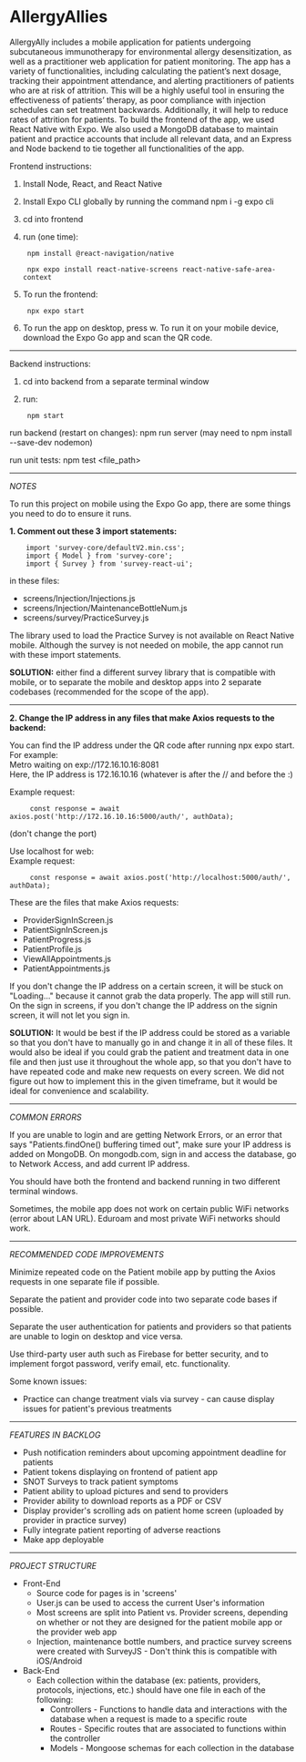 # AllergyAllies


AllergyAlly includes a mobile application for patients undergoing subcutaneous immunotherapy for environmental allergy desensitization, as well as a practitioner web application for patient monitoring. The app has a variety of functionalities, including calculating the patient’s next dosage, tracking their appointment attendance, and alerting practitioners of patients who are at risk of attrition. This will be a highly useful tool in ensuring the effectiveness of patients’ therapy, as poor compliance with injection schedules can set treatment backwards. Additionally, it will help to reduce rates of attrition for patients. To build the frontend of the app, we used React Native with Expo. We also used a MongoDB database to maintain patient and practice accounts that include all relevant data, and an Express and Node backend to tie together all functionalities of the app.


Frontend instructions:
1. Install Node, React, and React Native
2. Install Expo CLI globally by running the command npm i -g expo cli
3. cd into frontend
4. run (one time): 

        npm install @react-navigation/native

        npx expo install react-native-screens react-native-safe-area-context

5. To run the frontend:

        npx expo start

6. To run the app on desktop, press w. To run it on your mobile device, download the Expo Go app and scan the QR code.

---

Backend instructions:

1. cd into backend from a separate terminal window

2. run:

        npm start

run backend (restart on changes): npm run server (may need to npm install --save-dev nodemon)

run unit tests: npm test <file_path> 

---

*NOTES*

To run this project on mobile using the Expo Go app, there are some things you need to do to ensure it runs.

**1. Comment out these 3 import statements:**

        import 'survey-core/defaultV2.min.css';
        import { Model } from 'survey-core';
        import { Survey } from 'survey-react-ui';

in these files:

- screens/Injection/Injections.js
- screens/Injection/MaintenanceBottleNum.js
- screens/survey/PracticeSurvey.js

The library used to load the Practice Survey is not available on React Native mobile. Although the survey is not needed on mobile, the app cannot run with these import statements.

**SOLUTION:** either find a different survey library that is compatible with mobile, or to separate the mobile and desktop apps into 2 separate codebases (recommended for the scope of the app).

---

**2. Change the IP address in any files that make Axios requests to the backend:**

You can find the IP address under the QR code after running npx expo start. 
For example: <br>
Metro waiting on exp://172.16.10.16:8081 <br>
Here, the IP address is 172.16.10.16 (whatever is after the // and before the :) <br>

Example request:

         const response = await axios.post('http://172.16.10.16:5000/auth/', authData);

 (don't change the port)        


Use localhost for web: <br>
Example request:

         const response = await axios.post('http://localhost:5000/auth/', authData);    

These are the files that make Axios requests:     
- ProviderSignInScreen.js
- PatientSignInScreen.js
- PatientProgress.js
- PatientProfile.js
- ViewAllAppointments.js
- PatientAppointments.js  

If you don't change the IP address on a certain screen, it will be stuck on "Loading..." because it cannot grab the data properly. The app will still run. On the sign in screens, if you don't change the IP address on the signin screen, it will not let you sign in.

**SOLUTION:** It would be best if the IP address could be stored as a variable so that you don't have to manually go in and change it in all of these files. It would also be ideal if you could grab the patient and treatment data in one file and then just use it throughout the whole app, so that you don't have to have repeated code and make new requests on every screen. We did not figure out how to implement this in the given timeframe, but it would be ideal for convenience and scalability.

---

*COMMON ERRORS* <br>

If you are unable to login and are getting Network Errors, or an error that says "Patients.findOne() buffering timed out", make sure your IP address is added on MongoDB. On mongodb.com, sign in and access the database, go to Network Access, and add current IP address.

You should have both the frontend and backend running in two different terminal windows.

Sometimes, the mobile app does not work on certain public WiFi networks (error about LAN URL). Eduroam and most private WiFi networks should work.

---

*RECOMMENDED CODE IMPROVEMENTS* <br>

Minimize repeated code on the Patient mobile app by putting the Axios requests in one separate file if possible.

Separate the patient and provider code into two separate code bases if possible.

Separate the user authentication for patients and providers so that patients are unable to login on desktop and vice versa.

Use third-party user auth such as Firebase for better security, and to implement forgot password, verify email, etc. functionality.

Some known issues:
- Practice can change treatment vials via survey - can cause display issues for patient's previous treatments

---

*FEATURES IN BACKLOG* <br>

- Push notification reminders about upcoming appointment deadline for patients
- Patient tokens displaying on frontend of patient app
- SNOT Surveys to track patient symptoms
- Patient ability to upload pictures and send to providers
- Provider ability to download reports as a PDF or CSV
- Display provider's scrolling ads on patient home screen (uploaded by provider in practice survey)
- Fully integrate patient reporting of adverse reactions
- Make app deployable

---

*PROJECT STRUCTURE* <br>

- Front-End
  - Source code for pages is in 'screens'
  - User.js can be used to access the current User's information
  - Most screens are split into Patient vs. Provider screens, depending on whether or not they are designed for the patient mobile app or the provider web app
  - Injection, maintenance bottle numbers, and practice survey screens were created with SurveyJS - Don't think this is compatible with iOS/Android
- Back-End
  - Each collection within the database (ex: patients, providers, protocols, injections, etc.) should have one file in each of the following:
    - Controllers - Functions to handle data and interactions with the database when a request is made to a specific route
    - Routes - Specific routes that are associated to functions within the controller
    - Models - Mongoose schemas for each collection in the database






